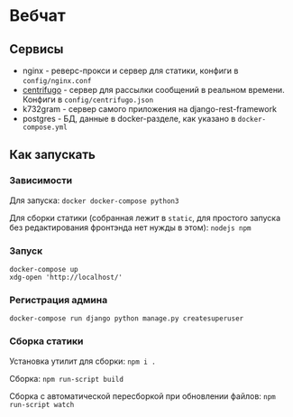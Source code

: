 # Вебчат


## Сервисы

- nginx - реверс-прокси и сервер для статики, конфиги в `config/nginx.conf`
- [centrifugo](https://centrifugal.github.io/centrifugo/) - сервер для рассылки сообщений в реальном времени. Конфиги в `config/centrifugo.json`
- k732gram - сервер самого приложения на django-rest-framework
- postgres - БД, данные в docker-разделе, как указано в `docker-compose.yml`

## Как запускать

### Зависимости

Для запуска:
`docker docker-compose python3`

Для сборки статики (собранная лежит в `static`, для простого запуска без редактирования фронтэнда нет нужды в этом):
`nodejs npm` 

### Запуск

```
docker-compose up
xdg-open 'http://localhost/'
```

### Регистрация админа
```
docker-compose run django python manage.py createsuperuser
```

### Сборка статики

Установка утилит для сборки:
`npm i .`

Сборка:
`npm run-script build`

Сборка с автоматической пересборкой при обновлении файлов:
`npm run-script watch`